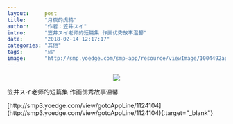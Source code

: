 ```yaml
---
layout:     post
title:      "月夜的虎鸫"
author:     "作者：笠井スイ"
intro:      "笠井スイ老师的短篇集 作画优秀故事温馨"
date:       "2018-02-14 12:17:17"
categories: "其他"
tags:       "鸫"
image:      "http://smp.yoedge.com/smp-app/resource/viewImage/1004492appline.png"
---
```

<div style="text-align: center">
<p><img src="http://smp.yoedge.com/smp-app/resource/viewImage/1004492appline.png"/></p>
</div>
<p class="post-meta">
<span>笠井スイ老师的短篇集 作画优秀故事温馨</span>
</p>
[http://smp3.yoedge.com/view/gotoAppLine/1124104](http://smp3.yoedge.com/view/gotoAppLine/1124104){:target="_blank"}


